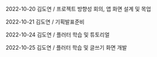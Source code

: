 2022-10-20 김도연 / 프로젝트 방향성 회의, 앱 화면 설계 및 목업

2022-10-21 김도연 / 기획발표준비

2022-10-24 김도연 / 플러터 학습 및 튜토리얼

2022-10-25 김도연 / 플러터 학습 및 글쓰기 화면 개발
